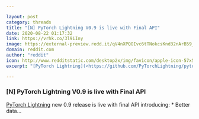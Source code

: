 ```yaml
---

layout: post
category: threads
title: "[N] PyTorch Lightning V0.9 is live with Final API"
date: 2020-08-22 01:17:32
link: https://vrhk.co/3l9iIny
image: https://external-preview.redd.it/qV4nXPQOIvc6tTNokcsKnd32nArB59_Bl4uVCfBtR_Y.jpg?width=1044&height=306&auto=webp&crop=1044:306,smart&s=959f22329bad105787c718a3a893655162ebcb62
domain: reddit.com
author: "reddit"
icon: http://www.redditstatic.com/desktop2x/img/favicon/apple-icon-57x57.png
excerpt: "[PyTorch Lightning](<https://github.com/PyTorchLightning/pytorch-lightning>) new 0.9 release is live with final API introducing: * Better data..."

---
```


### [N] PyTorch Lightning V0.9 is live with Final API

[PyTorch Lightning](<https://github.com/PyTorchLightning/pytorch-lightning>) new 0.9 release is live with final API introducing: * Better data...